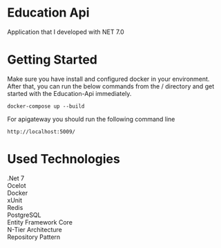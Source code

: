 <!DOCTYPE html>
<html>

<head>
  <meta charset="utf-8">
  <meta name="viewport" content="width=device-width, initial-scale=1.0">
  <link rel="stylesheet" href="https://stackedit.io/style.css" />
</head>

<body class="stackedit">
  <div class="stackedit__html"><h1 id="todo-application">Education Api</h1>
<p>Application that I developed with NET 7.0</p>
<h1 id="getting-started">Getting Started</h1>
<p>Make sure you have install and configured docker in your environment. After that, you can run the below commands from the / directory and get started with the Education-Api immediately.</p>
<pre><code>docker-compose up --build
</code></pre>
<p>For apigateway you should run the following command line</p>
<pre><code>http://localhost:5009/
</code></pre>
<h1 id="used-technologies">Used Technologies</h1>
<p>.Net 7<br>
Ocelot<br>
Docker<br>
xUnit<br>
Redis<br>
PostgreSQL<br>
Entity Framework Core<br>
N-Tier Architecture<br>
Repository Pattern<br>


</div>
</body>

</html>
